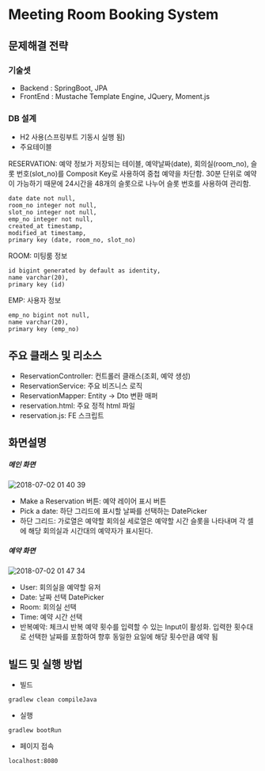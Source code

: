 # Meeting Room Booking System

## 문제해결 전략

### 기술셋
- Backend : SpringBoot, JPA 
- FrontEnd : Mustache Template Engine, JQuery, Moment.js

###  DB 설계
- H2 사용(스프링부트 기동시 실행 됨)
- 주요테이블

RESERVATION: 예약 정보가 저장되는 테이블, 예약날짜(date), 회의실(room_no), 슬롯 번호(slot_no)를 Composit Key로 사용하여 중첩 예약을 차단함. 
30분 단위로 예약이 가능하기 때문에 24시간을 48개의 슬롯으로 나누어 슬롯 번호를 사용하여 관리함.
```
date date not null,
room_no integer not null,
slot_no integer not null,
emp_no integer not null,
created_at timestamp,
modified_at timestamp,
primary key (date, room_no, slot_no)
```

ROOM: 미팅룸 정보

```
id bigint generated by default as identity,
name varchar(20),
primary key (id)
```

EMP: 사용자 정보
```
emp_no bigint not null,
name varchar(20),
primary key (emp_no)
```

## 주요 클래스 및 리소스
- ReservationController: 컨트롤러 클래스(조회, 예약 생성)
- ReservationService: 주요 비즈니스 로직
- ReservationMapper: Entity -> Dto 변환 매퍼
- reservation.html: 주요 정적 html 파일 
- reservation.js: FE 스크립트

## 화면설명
##### 메인 화면

![2018-07-02 01 40 39](https://user-images.githubusercontent.com/30816986/42136572-0091117a-7d99-11e8-9495-21c0af216ae2.PNG)
- Make a Reservation 버튼: 예약 레이어 표시 버튼
- Pick a date: 하단 그리드에 표시할 날짜를 선택하는 DatePicker
- 하단 그리드: 가로열은 예약할 회의실 세로열은 예약할 시간 슬롯을 나타내며 각 셀에 해당 회의실과 시간대의 예약자가 표시된다. 



##### 예약 화면

![2018-07-02 01 47 34](https://user-images.githubusercontent.com/30816986/42136616-edbd6dcc-7d99-11e8-952a-0227fd065967.PNG)
- User: 회의실을 예약할 유저
- Date: 날짜 선택 DatePicker
- Room: 회의실 선택
- Time: 예약 시간 선택
- 반복예악: 체크시 반복 예약 횟수를 입력할 수 있는 Input이 활성화. 입력한 횟수대로 선택한 날짜를 포함하여 향후 동일한 요일에 해당 횟수만큼 예약 됨 

## 빌드 및 실행 방법

- 빌드
```
gradlew clean compileJava

```

- 실행
```
gradlew bootRun

```

- 페이지 접속
```
localhost:8080
```


 
